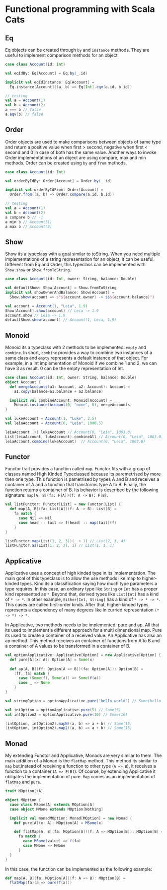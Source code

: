 # Functional programming with Scala Cats

## Eq
Eq objects can be created through `by` and `instance` methods. They are useful to implement comparison methods for an object

```scala
case class Account(id: Int)

val eqIdBy: Eq[Account] = Eq.by(_.id)

implicit val eqIdInstance: Eq[Account] = 
  Eq.instance[Account]((a, b) => Eq[Int].eqv(a.id, b.id))

// testing
val a = Account(1)
val b = Account(2)
a === b // false
a.eqv(b) // false
```
## Order

Order objects are used to make comparisons between objects of same type and return a positive value when first > second, negative when first < second and 0 in case of both has the same value. Another ways to invoke Order implementations of an object are using compare, max and min methods. Order can be created using `by` and `from` methods.

```scala
case class Account(id: Int)

val orderByIdBy: Order[Account] = Order.by(_.id)

implicit val orderByIdFrom: Order[Account] = 
  Order.from((a, b) => Order.compare(a.id, b.id))

// testing
val a = Account(1)
val b = Account(2)
a compare b // -1
a min b // Account(1)
a max b // Account(2)
```

## Show

Show its a typeclass with a goal similar to toString. When you need multiple implementations of a string representation for an object, it can be useful. Different from Eq and Order, this typeclass can be implemented with `Show.show` or `Show.fromToString`.

```scala
case class Account(id: Int, owner: String, balance: Double)

val defaultShow: Show[Account] = Show.fromToString
implicit val showOwnerAndBalance: Show[Account] =
  Show.show(account => s"${account.owner} -> $$${account.balance}")

val account = Account(1, "Leia", 1.9)
Show[Account].show(account) // Leia -> 1.9
account.show // Leia -> 1.9
defaultShow.show(account) // Account(1, Leia, 1.9)
```

## Monoid

Monoid its a typeclass with 2 methods to be implemented: `empty` and `combine`. In short, `combine` provides a way to combine two instances of a same class and `empty` represents a default instance of that object. For example, in a Int implementation of Monoid if we combine 1 and 2, we can have 3 as result. 0 can be the empty representation of Int.

```scala
case class Account(id: Int, owner: String, balance: Double)
object Account {
  def mergeAccounts(a1: Account, a2: Account): Account = 
    a1.copy(balance=a1.balance + a2.balance)

  implicit val combineAccount: Monoid[Account] = 
    Monoid.instance(Account(0, "none", 0), mergeAccounts)
}

val lukeAccount = Account(1, "Luke", 2.5)
val leiaAccount = Account(0, "Leia", 1000.5)

leiaAccount |+| lukeAccount // Account(0, "Leia", 1003.0)
List(leiaAccount, lukeAccount).combineAll // Account(0, "Leia", 1003.0)
leiaAccount.combine(lukeAccount)  // Account(0, "Leia", 1003.0)
```

## Functor

Functor trait provides a function called `map`. Functor fits with a group of classes named High Kinded Typeclassed because its paremetrised by more then one type. This function is pametrised by types A and B and receives a container of A and a function that transforms type A to B. Finally, the function returns a container of B. Its behavior is described by the following signature: `map[A, B](fa: F[A])(f: A -> B): F[B]`.

```scala
val listFunctor: Functor[List] = new Functor[List] {
  def map[A, B](fa: List[A])(f: A -> B): List[B] =
    fa match {
      case Nil => Nil
      case head :: tail => f(head) :: map(tail)(f)
    }
}

listFunctor.map(List(1, 2, 3))(_ + 1) // List(2, 3, 4)
listFunctor.as(List(1, 2, 3), 1) // List(1, 1, 1)
```

## Applicative

Applicative uses a concept of high kinded type in its implementation. The main goal of this typeclass is to allow the use methods like map to higher-kinded types. Kind its a classification saying how much type parameters a type requires. In this case, an ordinary type like `String` or `Int` has a proper kind represented as `*`. Beyond that, derived types like `List[Int]` has a kind of `* -> *`. In other example, `Either[Int, String]` has a kind of `* -> * -> *`. This cases are called first-order kinds. After that, higher-kinded types represents a dependency of many degrees like in curried representation `(* -> *) -> *`.

In Applicative, two methods needs to be implemented: pure and ap. All that its used to implement a different approach for a multi dimensional map. Pure its used to create a container of a received value. An Applicative has also an ap method. This method receives an container of functions from A to B and a container of A values to be transformed in a container of B.

```scala
val optionApplicative: Applicative[Option] = new Applicative[Option] {
  def pure[A](x: A): Option[A] = Some(x)
  
  def ap[A, B](ff: Option[A => B])(fa: Option[A]): Option[B] = 
    (ff, fa) match {
      case (Some(f), Some(a)) => Some(f(a))
      case _ => None
    }
}

val stringOption = optionApplicative.pure("hello world") // Some(hello world)

val intOption = optionApplicative.pure(5) // Some(5)
val intOption2 = optionApplicative.pure(10) // Some(10)

(intOption, intOption2).mapN((a, b) => a + b) // Some(15)
(intOption, intOption2).map2((a, b) => a + b) // Some(15)
```

## Monad

My extending Functor and Applicative, Monads are very similar to them. The main addition of a Monad is the `flatMap` method. This method its similar to `map` but,instead of receiving a function to other type (`A => B`), it receives a function to a container (`A => F[B]`). Of course, by extending Applicative it obligates the implementation of pure. `Map` comes as an implementation of `flatMap` and `pure`.

```scala
trait MOption[+A]

object MOption {
  case class MSome[A] extends MOption[A]
  case object MNone extends MOption[Nothing]

  implicit val monadMOption: Monad[MOption] = new Monad {
    def pure[A](x: A): MOption[A] = MSome(x)

    def flatMap[A, B](fa: MOption[A])(f: A => MOption[B]): MOption[B] =
      fa match {
        case MSome(value) => f(fa)
        case MNone => MNone
      }
  }
}
```

In this case, the function can be implemented as the following example:

```scala
def map[A, B](fa: MOption[A])(f: A => B): MOption[B] =
  flatMap(fa)(a => pure(f(a)))
```